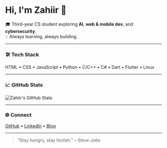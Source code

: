 # Hi, I'm Zahiir 👋  

🎓 Third-year CS student exploring **AI**, **web & mobile dev**, and **cybersecurity**.  
💡 Always learning, always building.  

---

### 🛠️ Tech Stack  
HTML • CSS • JavaScript • Python • C/C++ • C# • Dart • Flutter • Linux  

---

### 📈 GitHub Stats  
![Zahiir's GitHub Stats](https://github-readme-stats.vercel.app/api?username=Peerbux-Muhammud-Zahiir&show_icons=true&theme=transparent)

---

### 🌐 Connect  
[GitHub](https://github.com/Peerbux-Muhammud-Zahiir) • [LinkedIn](https://www.linkedin.com/in/zahiir-peerbux-221621310) • [Blog](https://www.blogger.com/profile/07510968635379733077)

---

> “Stay hungry, stay foolish.” – *Steve Jobs*
